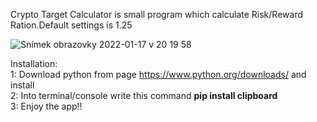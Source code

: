 Crypto Target Calculator is small program which calculate Risk/Reward Ration.Default settings is 1.25

![Snímek obrazovky 2022-01-17 v 20 19 58](https://user-images.githubusercontent.com/60738029/149826573-9db8b82b-a42f-4086-8cef-6db66122ebf5.png)

Installation:</br>
1: Download python from page https://www.python.org/downloads/ and install</br>
2: Into terminal/console write this command <b>pip install clipboard</b></br>
3: Enjoy the app!!
